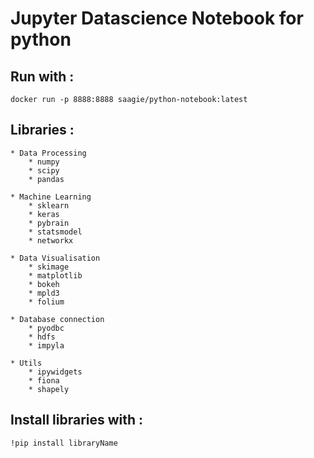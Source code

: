 # Jupyter Datascience Notebook for python

## Run with :
	docker run -p 8888:8888 saagie/python-notebook:latest

## Libraries :
	* Data Processing
		* numpy
    	* scipy
		* pandas

	* Machine Learning
    	* sklearn
		* keras
    	* pybrain
    	* statsmodel
		* networkx

	* Data Visualisation
		* skimage
		* matplotlib
    	* bokeh
    	* mpld3
    	* folium

	* Database connection
		* pyodbc
    	* hdfs
		* impyla

	* Utils
    	* ipywidgets
		* fiona
 		* shapely

## Install libraries with :
	!pip install libraryName

